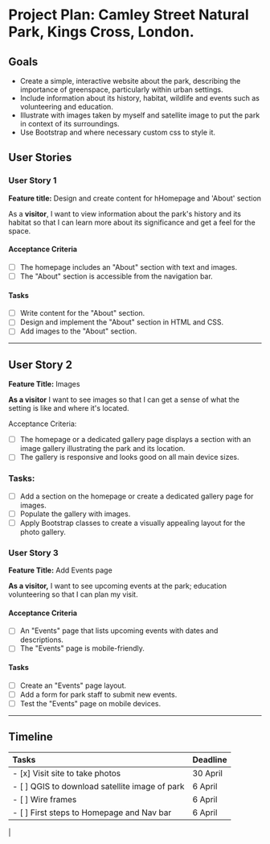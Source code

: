 # Project Plan: Camley Street Natural Park, Kings Cross, London.

## Goals

- Create a simple, interactive website about the park, describing the importance of greenspace, particularly within urban settings.
- Include information about its history, habitat, wildlife and events such as volunteering and education.
- Illustrate with images taken by myself and satellite image to put the park in context of its surroundings.
- Use Bootstrap and where necessary custom css to style it.

## User Stories

### User Story 1

**Feature title:** Design and create content for hHomepage and 'About' section

As a **visitor**, I want to view information about the park's history and its habitat so that I can learn more about its significance and get a feel for the space.

#### Acceptance Criteria

- [ ] The homepage includes an "About" section with text and images.
- [ ] The "About" section is accessible from the navigation bar.

#### Tasks

- [ ] Write content for the "About" section.
- [ ] Design and implement the "About" section in HTML and CSS.
- [ ] Add images to the "About" section.

---

## User Story 2

**Feature Title:** Images

**As a visitor** I want to see images so that I can get a sense of what the setting is like and where it's located.

Acceptance Criteria:

- [ ] The homepage or a dedicated gallery page displays a section with an image gallery illustrating the park and its location.
- [ ] The gallery is responsive and looks good on all main device sizes.

### Tasks:

- [ ] Add a section on the homepage or create a dedicated gallery page for images.
- [ ] Populate the gallery with images.
- [ ] Apply Bootstrap classes to create a visually appealing layout for the photo gallery.

### User Story 3

**Feature Title:** Add Events page

**As a visitor,** I want to see upcoming events at the park; education volunteering so that I can plan my visit.

#### Acceptance Criteria

- [ ] An "Events" page that lists upcoming events with dates and descriptions.
- [ ] The "Events" page is mobile-friendly.

#### Tasks

- [ ] Create an "Events" page layout.
- [ ] Add a form for park staff to submit new events.
- [ ] Test the "Events" page on mobile devices.

---

## Timeline

| Tasks                                          | Deadline |
| :--------------------------------------------- | :------- |
| - [x] Visit site to take photos                | 30 April |
| - [ ] QGIS to download satellite image of park | 6 April  |
| - [ ] Wire frames                              | 6 April  |
| - [ ] First steps to Homepage and Nav bar      | 6 April  |

|
